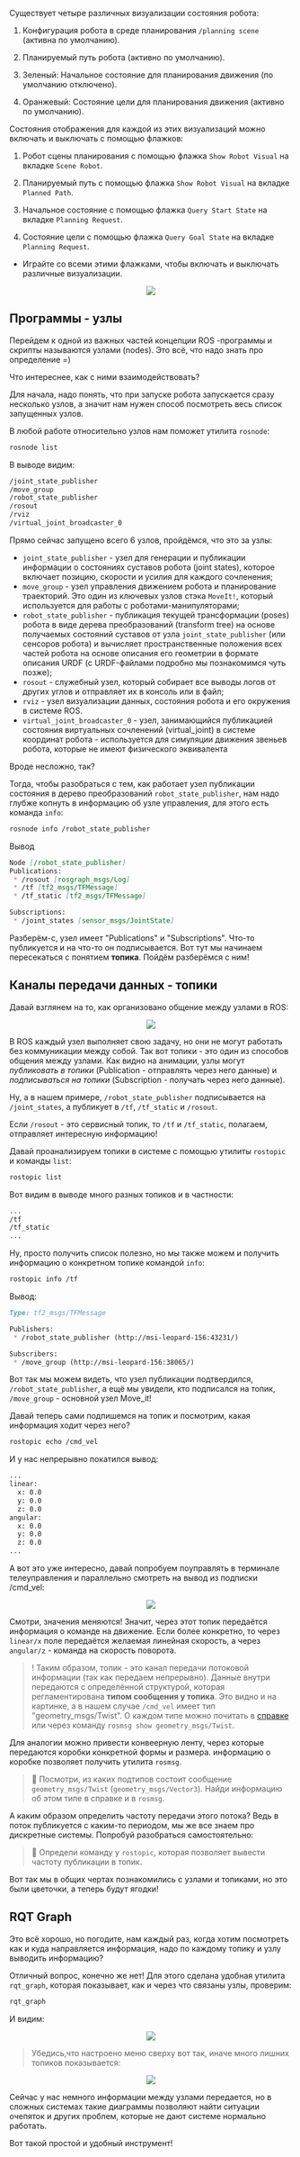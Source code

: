Существует четыре различных визуализации состояния робота:

1. Конфигурация робота в среде планирования `/planning scene` (активна по умолчанию).

2. Планируемый путь робота (активно по умолчанию).

3. Зеленый: Начальное состояние для планирования движения (по умолчанию отключено).

4. Оранжевый: Состояние цели для планирования движения (активно по умолчанию).

Состояния отображения для каждой из этих визуализаций можно включать и выключать с помощью флажков:

1. Робот сцены планирования с помощью флажка `Show Robot Visual` на вкладке `Scene Robot`.

2. Планируемый путь с помощью флажка `Show Robot Visual` на вкладке `Planned Path`.

3. Начальное состояние с помощью флажка `Query Start State` на вкладке `Planning Request`.

4. Состояние цели с помощью флажка `Query Goal State` на вкладке `Planning Request`.

* Играйте со всеми этими флажками, чтобы включать и выключать различные визуализации.

<p align="center">
    <img src=../assets/ros_topics/1_rviz_plugin_visualize_robots.png />
</p>

## Программы - узлы

Перейдем к одной из важных частей концепции ROS -программы и скрипты называются узлами (nodes). Это всё, что надо знать про определение =)

Что интереснее, как с ними взаимодействовать?

Для начала, надо понять, что при запуске робота запускается сразу несколько узлов, а значит нам нужен способ посмотреть весь список запущенных узлов.

В любой работе относительно узлов нам поможет утилита `rosnode`:

```bash
rosnode list
```

В выводе видим:

```md
/joint_state_publisher
/move_group
/robot_state_publisher
/rosout
/rviz
/virtual_joint_broadcaster_0
```

Прямо сейчас запущено всего 6 узлов, пройдёмся, что это за узлы:

- `joint_state_publisher` - узел для генерации и публикации информации о состояниях суставов робота (joint states), которое включает позицию, скорости и усилия для каждого сочленения;
- `move_group` - узел управления движением робота и планирование траекторий. Это один из ключевых узлов стэка `MoveIt!`, который используется для работы с роботами-манипуляторами;
- `robot_state_publisher` - публикация текущей трансформации (poses) робота в виде дерева преобразований (transform tree) на основе получаемых состояний суставов от узла `joint_state_publisher` (или сенсоров робота) и вычисляет пространственные положения всех частей робота на основе описания его геометрии в формате описания URDF (с URDF-файлами подробно мы познакомимся чуть позже);
- `rosout` - служебный узел, который собирает все выводы логов от других углов и отправляет их в консоль или в файл;
- `rviz` - узел визуализации данных, состояния робота и его окружения в системе ROS.
- `virtual_joint_broadcaster_0` - узел, занимающийся публикацией состояния виртуальных сочленений (virtual_joint) в системе координат робота - используется для симуляции движения звеньев робота, которые не имеют физического эквивалента

Вроде несложно, так? 

Тогда, чтобы разобраться с тем, как работает узел публикации состояния в дерево преобразований `robot_state_publisher`, нам надо глубже копнуть в информацию об узле управления, для этого есть команда `info`:

```bash
rosnode info /robot_state_publisher
```

Вывод

```md
Node [/robot_state_publisher]
Publications: 
 * /rosout [rosgraph_msgs/Log]
 * /tf [tf2_msgs/TFMessage]
 * /tf_static [tf2_msgs/TFMessage]

Subscriptions: 
 * /joint_states [sensor_msgs/JointState]
```

Разберём-с, узел имеет "Publications" и "Subscriptions". Что-то публикуется и на что-то он подписывается. Вот тут мы начинаем пересекаться с понятием **топика**. Пойдём разберёмся с ним!

## Каналы передачи данных - топики

Давай взглянем на то, как организовано общение между узлами в ROS:

<p align="center">
    <img src=../assets/ros_topics/1_nodes_topics_animation.gif />
</p>

В ROS каждый узел выполняет свою задачу, но они не могут работать без коммуникации между собой. Так вот топики - это один из способов общения между узлами. Как видно на анимации, узлы могут *публиковать в топики* (Publication - отправлять через него данные) и *подписываться на топики* (Subscription - получать через него данные).

Ну, а в нашем примере, `/robot_state_publisher` подписывается на `/joint_states`, а публикует в `/tf`, `/tf_static` и `/rosout`.

Если `/rosout` - это сервисный топик, то `/tf` и `/tf_static`, полагаем, отправляет интересную информацию!

Давай проанализируем топики в системе с помощью утилиты `rostopic` и команды `list`:

```bash
rostopic list
```

Вот видим в выводе много разных топиков и в частности:

```md
...
/tf
/tf_static
...
```

Ну, просто получить список полезно, но мы также можем и получить информацию о конкретном топике командой `info`:

```bash
rostopic info /tf
```

Вывод:

```md
Type: tf2_msgs/TFMessage

Publishers: 
 * /robot_state_publisher (http://msi-leopard-156:43231/)

Subscribers: 
 * /move_group (http://msi-leopard-156:38065/)
```

Вот так мы можем видеть, что узел публикации подтвердился, `/robot_state_publisher`, а ещё мы увидели, кто подписался на топик, `/move_group` - основной узел Move_it!






Давай теперь сами подпишемся на топик и посмотрим, какая информация ходит через него?

```bash
rostopic echo /cmd_vel
```

И у нас непрерывно покатился вывод:

```md
...
linear: 
  x: 0.0
  y: 0.0
  z: 0.0
angular: 
  x: 0.0
  y: 0.0
  z: 0.0
...
```

А вот это уже интересно, давай попробуем поуправлять в терминале телеуправления и параллельно смотреть на вывод из подписки /cmd_vel:

<p align="center">
<img src=../assets/01_05_topic_cmd_vel_values.gif />
</p>

Смотри, значения меняются! Значит, через этот топик передаётся информация о команде на движение. Если более конкретно, то через `linear/x` поле передаётся желаемая линейная скорость, а через `angular/z` - команда на скорость поворота.

> ! Таким образом, топик - это канал передачи потоковой информации (так как передаем непрерывно). Данные внутри передаются с определённой структурой, которая регламентирована **типом сообщения у топика**. Это видно и на картинке, а в нашем случае `/cmd_vel` имеет тип "geometry_msgs/Twist". О каждом типе можно почитать в [справке](http://docs.ros.org/en/noetic/api/geometry_msgs/html/msg/Twist.html) или через команду `rosmsg show geometry_msgs/Twist`.

Для аналогии можно привести конвеерную ленту, через которые передаются коробки конкретной формы и размера. информацию о коробке позволяет получить утилита `rosmsg`.

> :muscle: Посмотри, из каких подтипов состоит сообщение `geometry_msgs/Twist` (`geometry_msgs/Vector3`). Найди информацию об этом типе в справке и в `rosmsg`.

А каким образом определить частоту передачи этого потока? Ведь в поток публикуется с каким-то периодом, мы же все знаем про дискретные системы. Попробуй разобраться самостоятельно:

> :muscle: Определи команду у `rostopic`, которая позволяет вывести частоту публикации в топик.

Вот так мы в общих чертах познакомились с узлами и топиками, но это были цветочки, а теперь будут ягодки!

## RQT Graph

Это всё хорошо, но погодите, нам каждый раз, когда хотим посмотреть как и куда направляется информация, надо по каждому топику и узлу выводить информацию?

Отличный вопрос, конечно же нет! Для этого сделана удобная утилита `rqt_graph`, которая показывает, как и через что связаны узлы, проверим:

```bash
rqt_graph
```

И видим:

<p align="center">
<img src=../assets/01_05_rqt_graph.png />
</p>

> Убедись,что настроено меню сверху вот так, иначе много лишних топиков показывается:

<p align="center">
<img src=../assets/01_05_rqt_graph_setup.png />
</p>

Сейчас у нас немного информации между узлами передается, но в сложных системах такие диаграммы позволяют найти ситуации очепяток и других проблем, которые не дают системе нормально работать.

Вот такой простой и удобный инструмент!
